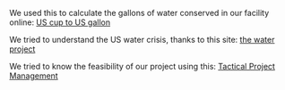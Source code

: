 We used this to calculate the gallons of water conserved in our facility online: [US cup to US gallon](http://convert-to.com/conversion/water-weight-volume/convert-us-gal-of-water-volume-to-us-cup-volume-of-water.html)

We tried to understand the US water crisis, thanks to this site: [the water project](https://thewaterproject.org/water-scarcity/water_scarcity_in_us)

We tried to know the feasibility of our project using this: [Tactical Project Management](https://www.tacticalprojectmanagement.com/five-steps-to-determine-project-feasibility/)
